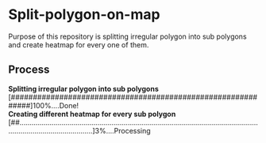# Split-polygon-on-map

Purpose of this repository is splitting irregular polygon into sub polygons and create heatmap for every one of them. 

## Process

<b> Splitting irregular polygon into sub polygons</b>
[#############################################################]100%....Done!
<br />
<b> Creating different heatmap for every sub polygon</b>
<br />
[##.................................................................................................................................................................]3%....Processing


